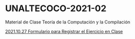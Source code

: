 # UNALTECOCO-2021-02
Material de Clase Teoría de la Computación y la Compilación

[2021.10.27 Formulario para Registrar el Ejercicio en Clase](https://forms.gle/zbgMEPxbAgLtwk3u9)

